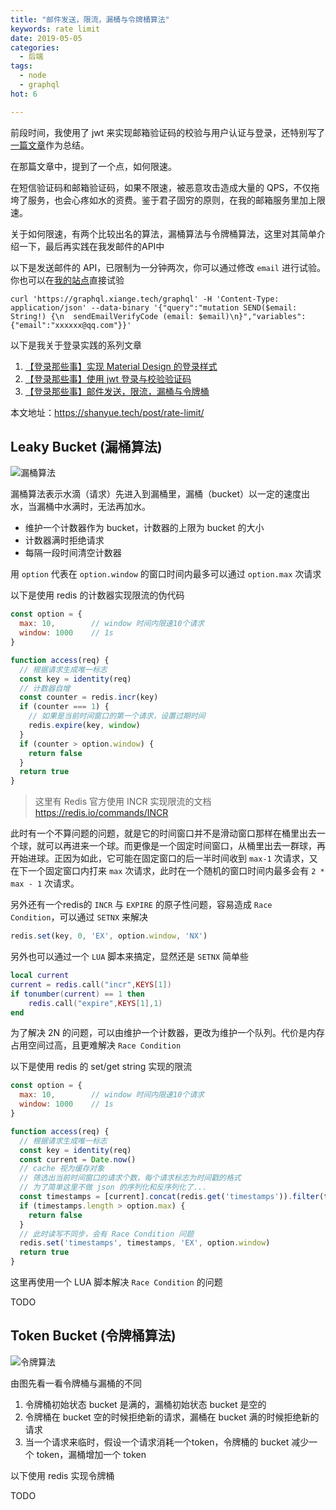 ```yaml
---
title: "邮件发送，限流，漏桶与令牌桶算法"
keywords: rate limit
date: 2019-05-05
categories:
  - 后端
tags:
  - node
  - graphql
hot: 6

---
```


前段时间，我使用了 jwt 来实现邮箱验证码的校验与用户认证与登录，还特别写了[一篇文章](https://juejin.im/post/5cc459976fb9a032212cc73b)作为总结。

在那篇文章中，提到了一个点，如何限速。

在短信验证码和邮箱验证码，如果不限速，被恶意攻击造成大量的 QPS，不仅拖垮了服务，也会心疼如水的资费。鉴于君子固穷的原则，在我的邮箱服务里加上限速。

关于如何限速，有两个比较出名的算法，漏桶算法与令牌桶算法，这里对其简单介绍一下，最后再实践在我发邮件的API中

<!--more-->

以下是发送邮件的 API，已限制为一分钟两次，你可以通过修改 `email` 进行试验。你也可以在[我的站点](https://shici.xiange.tech/register)直接试验

```shell
curl 'https://graphql.xiange.tech/graphql' -H 'Content-Type: application/json' --data-binary '{"query":"mutation SEND($email: String!) {\n  sendEmailVerifyCode (email: $email)\n}","variables":{"email":"xxxxxx@qq.com"}}'
```

以下是我关于登录实践的系列文章

1. [【登录那些事】实现 Material Design 的登录样式](https://juejin.im/post/5cc2d983f265da03a436d6b7)
1. [【登录那些事】使用 jwt 登录与校验验证码](https://juejin.im/post/5cc459976fb9a032212cc73b)
1. [【登录那些事】邮件发送，限流，漏桶与令牌桶](https://juejin.im/post/5cceafe5f265da039d32966d)

本文地址：<https://shanyue.tech/post/rate-limit/>

## Leaky Bucket (漏桶算法)

![漏桶算法](https://user-gold-cdn.xitu.io/2019/5/5/16a875f5cc21896c?w=443&h=299&f=png&s=30927)

漏桶算法表示水滴（请求）先进入到漏桶里，漏桶（bucket）以一定的速度出水，当漏桶中水满时，无法再加水。

+ 维护一个计数器作为 bucket，计数器的上限为 bucket 的大小
+ 计数器满时拒绝请求
+ 每隔一段时间清空计数器

用 `option` 代表在 `option.window` 的窗口时间内最多可以通过 `option.max` 次请求

以下是使用 redis 的计数器实现限流的伪代码

```javascript
const option = {
  max: 10,        // window 时间内限速10个请求
  window: 1000    // 1s
}

function access(req) {
  // 根据请求生成唯一标志
  const key = identity(req)
  // 计数器自增
  const counter = redis.incr(key)
  if (counter === 1) {
    // 如果是当前时间窗口的第一个请求，设置过期时间
    redis.expire(key, window) 
  }
  if (counter > option.window) {
    return false
  }
  return true
}
```

> 这里有 Redis 官方使用 INCR 实现限流的文档 https://redis.io/commands/INCR

此时有一个不算问题的问题，就是它的时间窗口并不是滑动窗口那样在桶里出去一个球，就可以再进来一个球。而更像是一个固定时间窗口，从桶里出去一群球，再开始进球。正因为如此，它可能在固定窗口的后一半时间收到 `max-1` 次请求，又在下一个固定窗口内打来 `max` 次请求，此时在一个随机的窗口时间内最多会有 `2 * max - 1` 次请求。

另外还有一个redis的 `INCR` 与 `EXPIRE` 的原子性问题，容易造成 `Race Condition`，可以通过 `SETNX` 来解决

```javascript
redis.set(key, 0, 'EX', option.window, 'NX')
```

另外也可以通过一个 `LUA` 脚本来搞定，显然还是 `SETNX` 简单些

```lua
local current
current = redis.call("incr",KEYS[1])
if tonumber(current) == 1 then
    redis.call("expire",KEYS[1],1)
end
```

为了解决 2N 的问题，可以由维护一个计数器，更改为维护一个队列。代价是内存占用空间过高，且更难解决 `Race Condition`

以下是使用 redis 的 set/get string 实现的限流

```javascript
const option = {
  max: 10,        // window 时间内限速10个请求
  window: 1000    // 1s
}

function access(req) {
  // 根据请求生成唯一标志
  const key = identity(req)
  const current = Date.now()
  // cache 视为缓存对象
  // 筛选出当前时间窗口的请求个数，每个请求标志为时间戳的格式
  // 为了简单这里不做 json 的序列化和反序列化了...
  const timestamps = [current].concat(redis.get('timestamps')).filter(ts => ts + option.window > current)
  if (timestamps.length > option.max) {
    return false 
  }
  // 此时读写不同步，会有 Race Condition 问题
  redis.set('timestamps', timestamps, 'EX', option.window)
  return true
}
```

这里再使用一个 LUA 脚本解决 `Race Condition` 的问题

TODO

## Token Bucket (令牌桶算法)

![令牌算法](https://user-gold-cdn.xitu.io/2019/5/5/16a875f5cc1d3f8a?w=363&h=215&f=png&s=25244)

由图先看一看令牌桶与漏桶的不同

1. 令牌桶初始状态 bucket 是满的，漏桶初始状态 bucket 是空的
1. 令牌桶在 bucket 空的时候拒绝新的请求，漏桶在 bucket 满的时候拒绝新的请求
1. 当一个请求来临时，假设一个请求消耗一个token，令牌桶的 bucket 减少一个 token，漏桶增加一个 token

以下使用 redis 实现令牌桶

TODO
